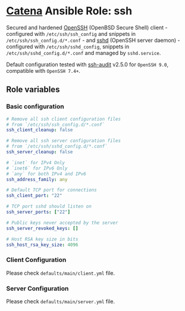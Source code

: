 # [Catena](https://github.com/alysoid/catena) Ansible Role: ssh

Secured and hardened [OpenSSH](https://wiki.archlinux.org/title/OpenSSH) (OpenBSD Secure Shell) client - configured with `/etc/ssh/ssh_config` and snippets in `/etc/ssh/ssh_config.d/*.conf` - and [sshd](https://wiki.archlinux.org/title/OpenSSH#Server_usage) (OpenSSH server daemon) - configured with `/etc/ssh/sshd_config`, snippets in `/etc/ssh/sshd_config.d/*.conf` and managed by `sshd.service`.

Default configuration tested with [ssh-audit](https://github.com/jtesta/ssh-audit) v2.5.0 for `OpenSSH 9.0`, compatible with `OpenSSH 7.4+`.

## Role variables

### Basic configuration

```yaml
# Remove all ssh client configuration files
# from `/etc/ssh/ssh_config.d/*.conf`
ssh_client_cleanup: false

# Remove all ssh server configuration files
# from `/etc/ssh/sshd_config.d/*.conf`
ssh_server_cleanup: false

# `inet` for IPv4 Only
# `inet6` for IPv6 Only
# `any` for both IPv4 and IPv6
ssh_address_family: any

# Default TCP port for connections
ssh_client_port: "22"

# TCP port sshd should listen on
ssh_server_ports: ["22"]

# Public keys never accepted by the server
ssh_server_revoked_keys: []

# Host RSA key size in bits
ssh_host_rsa_key_size: 4096
```

### Client Configuration

Please check `defaults/main/client.yml` file.

### Server Configuration

Please check `defaults/main/server.yml` file.
